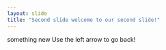 ```yaml
---
layout: slide
title: "Second slide welcome to our second slide!"
---
```

something new 
Use the left arrow to go back!
